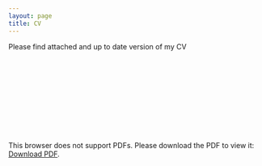 ```yaml
---
layout: page
title: CV
---
```

Please find attached and up to date version of my CV

<object data="/cv_2.pdf" type="application/pdf" width="700px" height="700px">
    <embed src="/cv_2.pdf">
        <p>This browser does not support PDFs. Please download the PDF to view it: <a href="/cv_2.pdf">Download PDF</a>.</p>
    </embed>
</object>
